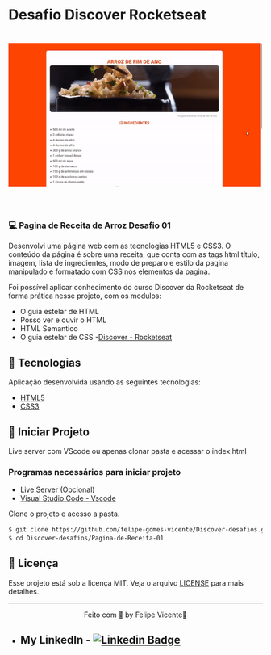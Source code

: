 # Desafio Discover Rocketseat

<h1 align="center">
    <img alt="Arroz de Fim de Ano" title="Arroz de Fim de Ano" src=".github/arroz.gif" />
</h1>

<br>

### 💻 Pagina de Receita de Arroz Desafio 01
Desenvolvi uma página web com as tecnologias HTML5 e CSS3. O conteúdo da página é sobre uma receita, que conta com as tags html título, imagem, lista de ingredientes, modo de preparo e estilo da pagina manipulado e formatado com CSS nos elementos da pagina.

Foi possível aplicar conhecimento do curso Discover da Rocketseat de forma prática nesse projeto, com os modulos:
- O guia estelar de HTML
- Posso ver e ouvir o HTML
- HTML Semantico
- O guia estelar de CSS
-[Discover - Rocketseat](https://app.rocketseat.com.br/discover)

## 🧪 Tecnologias

Aplicação desenvolvida usando as seguintes tecnologias:

- [HTML5](https://www.w3schools.com/html/default.asp)
- [CSS3](https://www.w3schools.com/css/default.asp)


## 🚀 Iniciar Projeto
Live server com VScode ou apenas clonar pasta e acessar o index.html

###  Programas necessários para iniciar projeto
- [Live Server (Opcional)](https://marketplace.visualstudio.com/items?itemName=ritwickdey.LiveServer)
- [Visual Studio Code - Vscode](https://code.visualstudio.com/)

Clone o projeto e acesso a pasta.

```bash
$ git clone https://github.com/felipe-gomes-vicente/Discover-desafios.git
$ cd Discover-desafios/Pagina-de-Receita-01
```

## 📝 Licença

Esse projeto está sob a licença MIT. Veja o arquivo [LICENSE](LICENSE.md) para mais detalhes.


---

<p align="center">Feito com 💜 by Felipe Vicente👋</p>  

- ## My LinkedIn - [![Linkedin Badge](https://img.shields.io/badge/-FelipeVicente-blue?style=flat-square&logo=Linkedin&logoColor=white&link=https://www.linkedin.com/in/felipe-gomes-vicente/)](https://www.linkedin.com/in/felipe-gomes-vicente/) 
